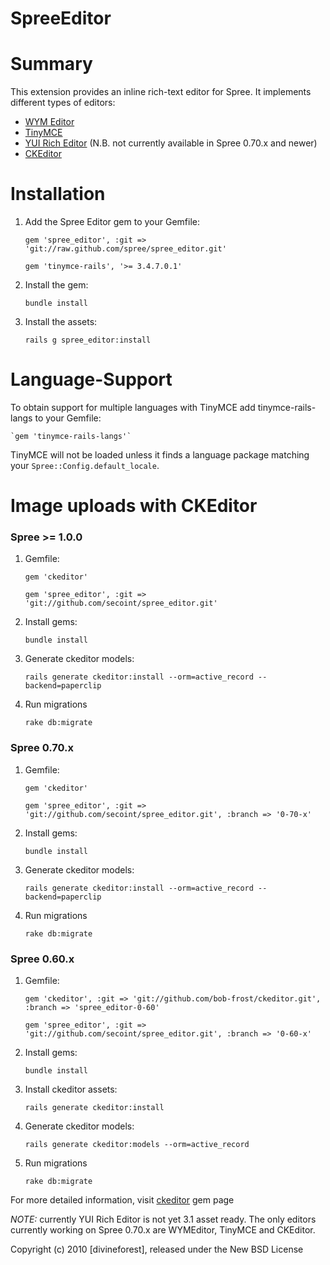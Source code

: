 SpreeEditor
===========

# Summary #

This extension provides an inline rich-text editor for Spree. It implements different types of editors:

- [WYM Editor](http://www.wymeditor.org/)
- [TinyMCE](http://www.tinymce.com/)
- [YUI Rich Editor](http://developer.yahoo.com/yui/editor/) (N.B. not currently available in Spree 0.70.x and newer)
- [CKEditor](http://ckeditor.com/)

# Installation #

1. Add the Spree Editor gem to your Gemfile:

    `gem 'spree_editor', :git => 'git://raw.github.com/spree/spree_editor.git'`
    
    `gem 'tinymce-rails', '>= 3.4.7.0.1'`

2. Install the gem:

    `bundle install`

3. Install the assets:

    `rails g spree_editor:install`

# Language-Support #
To obtain support for multiple languages with TinyMCE add tinymce-rails-langs to your Gemfile:

    `gem 'tinymce-rails-langs'`

TinyMCE will not be loaded unless it finds a language package matching your `Spree::Config.default_locale`.

# Image uploads with CKEditor #
### Spree >= 1.0.0
1. Gemfile:    

    `gem 'ckeditor'`
    
    `gem 'spree_editor', :git => 'git://github.com/secoint/spree_editor.git'`

2. Install gems:

    `bundle install`

3. Generate ckeditor models:

    `rails generate ckeditor:install --orm=active_record --backend=paperclip`

4. Run migrations

    `rake db:migrate`

### Spree 0.70.x
1. Gemfile:    

    `gem 'ckeditor'`

    `gem 'spree_editor', :git => 'git://github.com/secoint/spree_editor.git', :branch => '0-70-x'`

2. Install gems:

    `bundle install`

3. Generate ckeditor models:

    `rails generate ckeditor:install --orm=active_record --backend=paperclip`

4. Run migrations

    `rake db:migrate`

### Spree 0.60.x
1. Gemfile:    

    `gem 'ckeditor', :git => 'git://github.com/bob-frost/ckeditor.git', :branch => 'spree_editor-0-60'`
    
    `gem 'spree_editor', :git => 'git://github.com/secoint/spree_editor.git', :branch => '0-60-x'`

2. Install gems:

    `bundle install`

3. Install ckeditor assets:

    `rails generate ckeditor:install`

4. Generate ckeditor models:

    `rails generate ckeditor:models --orm=active_record`

5. Run migrations

    `rake db:migrate`

For more detailed information, visit [ckeditor](https://github.com/galetahub/ckeditor) gem page


*NOTE:* currently YUI Rich Editor is not yet 3.1 asset ready.
The only editors currently working on Spree 0.70.x are WYMEditor, TinyMCE and CKEditor.

Copyright (c) 2010 [divineforest], released under the New BSD License
